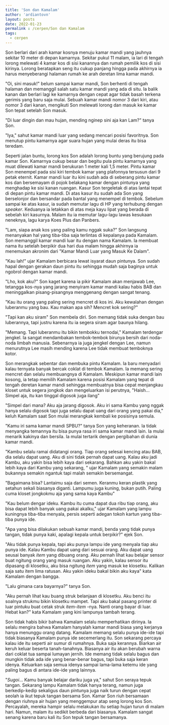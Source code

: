 ```yaml
---
title: 'Son dan Kamalam'
author: 'ardiantovn'
layout: posts
date: 2022-01-23
permalink : /cerpen/Son dan Kamalam
tags:
  - cerpen
---
```


Son berlari dari arah kamar kosnya menuju kamar mandi yang jauhnya sekitar 10 meter di depan kamarnya. Sekitar pukul 11 malam, ia lari di tengah lorong  melewati 4 kamar kos di sisi kanannya dan rumah pemilik kos di sisi kirinya. Lorong beratapkan seng itu cukup panjang hingga pada akhirnya ia harus menyeberangi halaman rumah ke arah deretan lima kamar mandi. 

"Oi, sini masuk!" belum sampai kamar mandi, Son berhenti di tengah halaman dan memanggil salah satu kamar mandi yang ada di situ. Ia balik kanan dan berlari lagi ke kamarnya dengan cepat agar tidak basah terkena gerimis yang baru saja mulai. Sebuah kamar mandi nomor 3 dari kiri, atau nomor 3 dari kanan, mengikuti Son melewati lorong dan masuk ke kamar Son tepat setelah Son masuk.

"Di luar dingin dan mau hujan, mending nginep sini aja kan Lam?" tanya Son.

"Iya," sahut kamar mandi luar yang sedang mencari posisi favoritnya. Son menutup pintu kamarnya agar suara hujan yang mulai deras itu bisa teredam.

Seperti jalan buntu, lorong kos Son adalah lorong buntu yang berujung pada kamar Son. Kamarnya cukup besar dan begitu pula pintu kamarnya yang muat dilewati kamar mandi berukuran 1 meter kali 1,5 meter. Pintu kamar Son menempel pada sisi kiri tembok kamar yang plafonnya tersusun dari 9 petak eternit. Kamar mandi luar itu kini sudah ada di seberang pintu kamar kos dan bersemayam di pojok belakang kamar dengan pintunya yang menghadap ke sisi kanan ruangan. Kasur Son tergeletak di atas lantai tepat di depan pintu kamar mandi. Di atas kasur itu sudah ada Son yang berselonjor dan bersandar pada bantal yang menempel di tembok. Sebelum sampai ke atas kasur, ia sudah memutar lagu di HP yang terhubung dengan _speaker_. Keduanya ia letakkan di atas meja kayu lipat yang berada di sebelah kiri kasurnya. Malam itu ia memutar lagu-lagu lawas kesukaan neneknya, lagu karya Koes Plus dan Panbers.

"Lam, siapa anak kos yang paling kamu nggak suka?" Son langsung menanyakan hal yang tiba-tiba saja terlintas di kepalanya pada Kamalam. Son memanggil kamar mandi luar itu dengan nama Kamalam. Ia membuat nama itu setelah berpikir dua hari dua malam hingga akhirnya ia menemukan akronim dari "Kamar Mandi Luar yang Masuk Ke Dalam". 

"Kau lah!" ujar Kamalam berbicara lewat isyarat daun pintunya. Son sudah hapal dengan gerakan daun pintu itu sehingga mudah saja baginya untuk ngobrol dengan kamar mandi.

"Lho, kok aku?" Son kaget karena ia pikir Kamalam akan menjawab Lee, tetangga kos-nya yang jarang menyiram kamar mandi kalau habis BAB dan meninggalkan pisang-pisangnya menggenang dengan sangat tenang.

"Kau itu orang yang paling sering mencret di kos ini. Aku kewalahan dengan luberanmu yang bau. Kau makan apa sih? Mencret kok sering?"

"Tapi kan aku siram" Son membela diri. Son memang tidak suka dengan bau luberannya, tapi justru karena itu ia segera siram agar baunya hilang.

"Memang. Tapi luberanmu itu bikin tembokku ternodai," Kamalam terdengar jengkel. Ia sangat mendambakan tembok-tembok birunya bersih dari noda-noda limbah manusia. Sebenarnya ia juga jengkel dengan Lee, namun menurutnya Lee masih mending karena Lee tidak membuat temboknya kotor.

Son merangkak sebentar dan membuka pintu Kamalam. Ia baru menyadari kalau ternyata banyak bercak coklat di tembok Kamalam. Ia memang sering mencret dan selalu membuangnya di Kamalam. Meskipun kamar mandi lain kosong, ia tetap memilih Kamalam karena posisi Kamalam yang tepat di tengah deretan kamar mandi sehingga membuatnya bisa cepat menjangkau kloset untuk segera jongkok dan mengeluarkan isi perutnya, "Haish... Simpel aja, itu kan tinggal digosok juga ilang"

"Simpel dari mana? Aku aja jarang digosok. Aku iri sama Kambu yang nggak hanya selalu digosok tapi juga selalu dapat uang dari orang yang pakai dia," keluh Kamalam saat Son mulai merangkak kembali ke posisinya semula.

"Kamu iri sama kamar mandi SPBU?" tanya Son yang keheranan. Ia tidak menyangka temannya itu bisa punya rasa iri sama kamar mandi lain. Ia mulai menarik kakinya dan bersila. Ia mulai tertarik dengan pergibahan di dunia kamar mandi.

"Kambu selalu ramai didatangi orang. Tiap orang selesai kencing atau BAB, dia selalu dapat uang. Aku di sini tidak pernah dapat uang. Kalau aku jadi Kambu, aku yakin bisa lebih kaya dari sekarang. Bahkan aku yakin bakal lebih kaya dari Kambu yang sekarang, " ujar Kamalam yang semakin malam bukannya semakin ngantuk tapi malah semakin bersemangat.

"Bagaimana bisa? Lantaimu saja dari semen. Keranmu keran plastik yang setahun sekali biasanya diganti. Lampumu juga kuning, bukan putih. Paling cuma kloset jongkokmu aja yang sama kaya Kambu"

"Kau belum dengar ideku. Kambu itu cuma dapat dua ribu tiap orang, aku bisa dapat lebih banyak uang pakai akalku," ujar Kamalam yang lampu kuningnya tiba-tiba menyala, persis seperti adegan tokoh kartun yang tiba-tiba punya ide.

"Apa yang bisa dilakukan sebuah kamar mandi, benda yang tidak punya tangan, tidak punya kaki, apalagi kepala untuk berpikir?" ejek Son.

"Aku tidak punya kepala, tapi aku punya lampu ide yang menyala tiap aku punya ide. Kalau Kambu dapat uang dari sesuai orang. Aku dapat uang seusai banyak _item_ yang dibuang orang. Aku pernah lihat kau belajar sensor buat ngitung orang yang masuk ruangan. Aku yakin, kalau sensor itu dipasang di klosetku, aku bisa ngitung _item_ yang masuk ke klosetku. Kalikan saja satu item lima ratusan. Aku yakin ideku bakal bikin aku kaya" kata Kamalam dengan bangga.

"Lalu gimana cara bayarnya?" tanya Son.

"Aku pernah lihat kau buang struk belanjaan di klosetku. Aku benci itu soalnya strukmu bikin klosetku mampet. Tapi aku bakal pasang printer di luar pintuku buat cetak struk _item-item_ -nya. Nanti orang bayar di luar. Hebat kan?" kata Kamalam yang kini lampunya tambah terang. 

Son tidak habis bikir bahwa Kamalam selalu memperhatikan dirinya. Ia selalu mengira bahwa Kamalam hanyalah kamar mandi biasa yang kerjanya hanya menunggu orang datang. Kamalam memang selalu punya ide-ide tapi tidak biasanya Kamalam punya ide secemerlang itu. Son sekarang percaya kalau ide itu seperti air sumur di rumahnya. Buka saja kerannya. Biarkan air keruh keluar beserta tanah-tanahnya. Biasanya air itu akan berubah warna dari coklat tua sampai lumayan jernih. Ide memang tidak selalu bagus dan mungkin tidak ada ide yang benar-benar bagus, tapi buka saja keran idenya. Keluarkan saja semua idenya sampai lama-lama ketemu ide yang paling bagus di antara ide-ide yang lainnya.

"_Sugoi_... Kamu banyak belajar dariku juga ya," sahut Son seraya tepuk tangan. Sekarang lampu Kamalam tidak hanya terang, namun juga berkedip-kedip sekaligus daun pintunya juga naik turun dengan cepat seolah ia ikut tepuk tangan bersama Son. Kamar Son riuh bersamaan dengan riuhnya air hujan yang menggempur atap seng lorong kos Son. Percayalah, mereka hampir selalu melakukan itu setiap hujan turun di malam hari. Namun, malam itu sedikit berbeda dari biasanya. Kamalam sangat senang karena baru kali itu Son tepuk tangan bersamanya.
